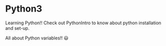 # Python3
Learning Python!!
Check out PythonIntro to know about python installation and set-up.

All about Python variables!! 😃
